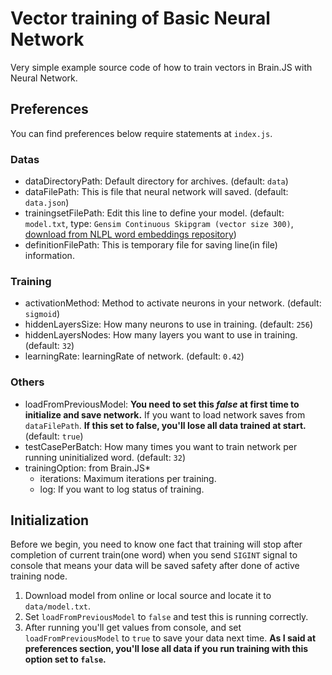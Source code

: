 # Vector training of Basic Neural Network

Very simple example source code of how to train vectors in Brain.JS with Neural Network.

## Preferences

You can find preferences below require statements at `index.js`.

### Datas

- dataDirectoryPath: Default directory for archives. (default: `data`)
- dataFilePath: This is file that neural network will saved. (default: `data.json`)
- trainingsetFilePath: Edit this line to define your model. (default: `model.txt`, type: `Gensim Continuous Skipgram (vector size 300)`, [download from NLPL word embeddings repository](http://vectors.nlpl.eu/repository/))
- definitionFilePath: This is temporary file for saving line(in file) information.

### Training

- activationMethod: Method to activate neurons in your network. (default: `sigmoid`)
- hiddenLayersSize: How many neurons to use in training. (default: `256`)
- hiddenLayersNodes: How many layers you want to use in training. (default: `32`)
- learningRate: learningRate of network. (default: `0.42`)

### Others

- loadFromPreviousModel: **You need to set this *false* at first time to initialize and save network.** If you want to load network saves from `dataFilePath`. **If this set to false, you'll lose all data trained at start.** (default: `true`)
- testCasePerBatch: How many times you want to train network per running uninitialized word. (default: `32`)
- trainingOption: from Brain.JS*
  - iterations: Maximum iterations per training.
  - log: If you want to log status of training.

## Initialization

Before we begin, you need to know one fact that training will stop after completion of current train(one word) when you send `SIGINT` signal to console that means your data will be saved safety after done of active training node.

1. Download model from online or local source and locate it to `data/model.txt`.
2. Set `loadFromPreviousModel` to `false` and test this is running correctly.
3. After running you'll get values from console, and set `loadFromPreviousModel` to `true` to save your data next time. **As I said at preferences section, you'll lose all data if you run training with this option set to `false`.**
